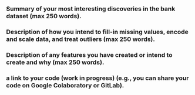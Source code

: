 ### Summary of your most interesting discoveries in the bank dataset (max 250 words).



### Description of how you intend to fill-in missing values, encode and scale data, and treat outliers (max 250 words).

### Description of any features you have created or intend to create and why (max 250 words).



### a link to your code (work in progress) (e.g., you can share your code on Google Colaboratory or GitLab).